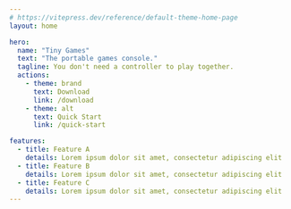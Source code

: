 ```yaml
---
# https://vitepress.dev/reference/default-theme-home-page
layout: home

hero:
  name: "Tiny Games"
  text: "The portable games console."
  tagline: You don't need a controller to play together.
  actions:
    - theme: brand
      text: Download
      link: /download
    - theme: alt
      text: Quick Start
      link: /quick-start

features:
  - title: Feature A
    details: Lorem ipsum dolor sit amet, consectetur adipiscing elit
  - title: Feature B
    details: Lorem ipsum dolor sit amet, consectetur adipiscing elit
  - title: Feature C
    details: Lorem ipsum dolor sit amet, consectetur adipiscing elit
---
```


